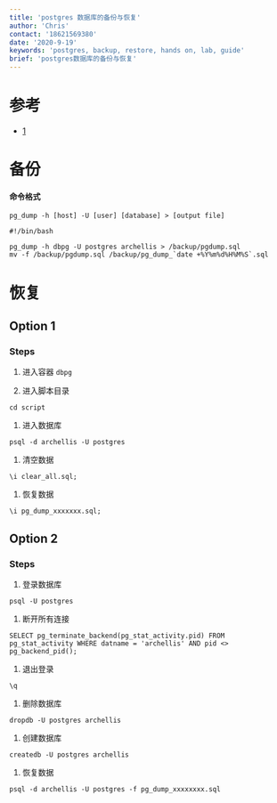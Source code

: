 ```yaml
---
title: 'postgres 数据库的备份与恢复'
author: 'Chris'
contact: '18621569380'
date: '2020-9-19'
keywords: 'postgres, backup, restore, hands on, lab, guide'
brief: 'postgres数据库的备份与恢复'
---
```


# 参考

- [1](https://www.jianshu.com/p/0602d5c77b8f?tdsourcetag=s_pcqq_aiomsg)

# 备份

#### 命令格式

```
pg_dump -h [host] -U [user] [database] > [output file]
```

```
#!/bin/bash

pg_dump -h dbpg -U postgres archellis > /backup/pgdump.sql
mv -f /backup/pgdump.sql /backup/pg_dump_`date +%Y%m%d%H%M%S`.sql
```

# 恢复

## Option 1

### Steps

1. 进入容器 `dbpg`

1. 进入脚本目录

```
cd script
```

1. 进入数据库

```
psql -d archellis -U postgres
```

1. 清空数据

```
\i clear_all.sql;
```

1. 恢复数据

```
\i pg_dump_xxxxxxx.sql;
```

## Option 2

### Steps

1. 登录数据库

```
psql -U postgres 
```

1. 断开所有连接

```
SELECT pg_terminate_backend(pg_stat_activity.pid) FROM pg_stat_activity WHERE datname = 'archellis' AND pid <> pg_backend_pid();
```

1. 退出登录

```
\q
```

1. 删除数据库

```
dropdb -U postgres archellis
```

1. 创建数据库

```
createdb -U postgres archellis
```

1. 恢复数据

```
psql -d archellis -U postgres -f pg_dump_xxxxxxxx.sql
```
